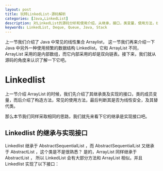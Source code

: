 ```yaml
---
layout: post
title: 玩转LinkedList-源码解析
categories: [Java,LinkedList]
description: 对LinkedList的源码分析和使用介绍，从继承，接口，类变量，使用方法，线程安全方面介绍理解。
keywords: LinkedList, Deque, Queue, Java, Stack
---
```


上一节我们介绍了 Java 中常见的线性集合 Arraylist， 这一节我们再来介绍一下 Java 中另外一种使用频繁的数据结构 Linkedlist。它和 ArrayList 不同，ArrayList 采用的是内部数组，而它内部采用的却是双向链表。接下来，我们就从源码的角度来认识了解一下它吧。




# Linkedlist

上一节介绍 ArrayList 的时候，我们先介绍了其继承类及实现的接口，类的成员变量，而后介绍了构造方法，常见的使用方法，最后判断其是否为线性安全，及其替代类。  

那么本节我们同样采取相同的思路，我们就先来看下它的继承是实现接口吧。

## Linkedlist 的继承与实现接口

Linkedlist 继承于 AbstractSequentialList ，而 AbstractSequentialList 又继承于 AbstractList ，这个类是不是很熟悉？ 是的，ArrayList 同样继承于 AbstractList ， 所以 LinkedList 会有大部分方法和 ArrayList 相似。并且 Linkedlist 实现了以下接口：


